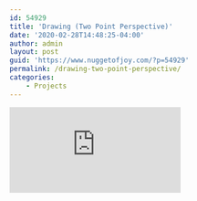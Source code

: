```yaml
---
id: 54929
title: 'Drawing (Two Point Perspective)'
date: '2020-02-28T14:48:25-04:00'
author: admin
layout: post
guid: 'https://www.nuggetofjoy.com/?p=54929'
permalink: /drawing-two-point-perspective/
categories:
    - Projects
---
```


<iframe class="vide" allow="accelerometer; autoplay; clipboard-write; encrypted-media; gyroscope; picture-in-picture; web-share" allowfullscreen="" frameborder="0" loading="lazy" referrerpolicy="strict-origin-when-cross-origin" src="https://www.youtube.com/embed/F65D4ej4f-M?feature=oembed" title="Learn to Draw #05 - Two-Point Perspective"></iframe>
